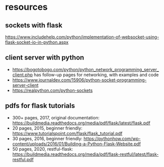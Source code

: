 # resources

## sockets with flask
https://www.includehelp.com/python/implementation-of-websocket-using-flask-socket-io-in-python.aspx

## client server with python
* https://bogotobogo.com/python/python_network_programming_server_client.php
has follow-up pages for networking, with examples and code
* https://www.journaldev.com/15906/python-socket-programming-server-client
* https://realpython.com/python-sockets

## pdfs for flask tutorials
* 300+ pages, 2017, original documentation: https://buildmedia.readthedocs.org/media/pdf/flask/latest/flask.pdf
* 20 pages, 2015, beginner friendly: https://www.tutorialspoint.com/flask/flask_tutorial.pdf
* 30 pages, 2016, beginner friendly: https://pythonhow.com/wp-content/uploads/2016/01/Building-a-Python-Flask-Website.pdf
* 50 pages, 2020, restful-flask: https://buildmedia.readthedocs.org/media/pdf/flask-restful/latest/flask-restful.pdf
